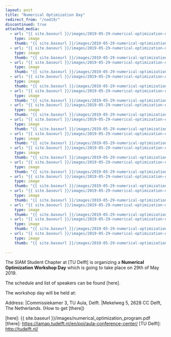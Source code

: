 ```yaml
---
layout: post
title: "Numerical Optimization Day"
redirect_from: "/nod19/"
discontinued: true
attached_media:
  - url: "{{ site.baseurl }}/images/2019-05-29-numerical-optimization-day/IMG_20190529_092601.jpg"
    type: image
    thumb: "{{ site.baseurl }}/images/2019-05-29-numerical-optimization-day/IMG_20190529_092601.jpg"
  - url: "{{ site.baseurl }}/images/2019-05-29-numerical-optimization-day/IMG_20190529_094054.jpg"
    type: image
    thumb: "{{ site.baseurl }}/images/2019-05-29-numerical-optimization-day/IMG_20190529_094054.jpg"
  - url: "{{ site.baseurl }}/images/2019-05-29-numerical-optimization-day/IMG_20190529_094828.jpg"
    type: image
    thumb: "{{ site.baseurl }}/images/2019-05-29-numerical-optimization-day/IMG_20190529_094828.jpg"
  - url: "{{ site.baseurl }}/images/2019-05-29-numerical-optimization-day/IMG_20190529_100152.jpg"
    type: image
    thumb: "{{ site.baseurl }}/images/2019-05-29-numerical-optimization-day/IMG_20190529_100152.jpg"
  - url: "{{ site.baseurl }}/images/2019-05-29-numerical-optimization-day/IMG_20190529_110222.jpg"
    type: image
    thumb: "{{ site.baseurl }}/images/2019-05-29-numerical-optimization-day/IMG_20190529_110222.jpg"
  - url: "{{ site.baseurl }}/images/2019-05-29-numerical-optimization-day/IMG_20190529_114933.jpg"
    type: image
    thumb: "{{ site.baseurl }}/images/2019-05-29-numerical-optimization-day/IMG_20190529_114933.jpg"
  - url: "{{ site.baseurl }}/images/2019-05-29-numerical-optimization-day/IMG_20190529_123240.jpg"
    type: image
    thumb: "{{ site.baseurl }}/images/2019-05-29-numerical-optimization-day/IMG_20190529_123240.jpg"
  - url: "{{ site.baseurl }}/images/2019-05-29-numerical-optimization-day/IMG_20190529_124259.jpg"
    type: image
    thumb: "{{ site.baseurl }}/images/2019-05-29-numerical-optimization-day/IMG_20190529_124259.jpg"
  - url: "{{ site.baseurl }}/images/2019-05-29-numerical-optimization-day/IMG_20190529_140607.jpg"
    type: image
    thumb: "{{ site.baseurl }}/images/2019-05-29-numerical-optimization-day/IMG_20190529_140607.jpg"
  - url: "{{ site.baseurl }}/images/2019-05-29-numerical-optimization-day/IMG_20190529_140655.jpg"
    type: image
    thumb: "{{ site.baseurl }}/images/2019-05-29-numerical-optimization-day/IMG_20190529_140655.jpg"
  - url: "{{ site.baseurl }}/images/2019-05-29-numerical-optimization-day/IMG_20190529_150241.jpg"
    type: image
    thumb: "{{ site.baseurl }}/images/2019-05-29-numerical-optimization-day/IMG_20190529_150241.jpg"
  - url: "{{ site.baseurl }}/images/2019-05-29-numerical-optimization-day/IMG_20190529_150335.jpg"
    type: image
    thumb: "{{ site.baseurl }}/images/2019-05-29-numerical-optimization-day/IMG_20190529_150335.jpg"
  - url: "{{ site.baseurl }}/images/2019-05-29-numerical-optimization-day/IMG_20190529_150549.jpg"
    type: image
    thumb: "{{ site.baseurl }}/images/2019-05-29-numerical-optimization-day/IMG_20190529_150549.jpg"
  - url: "{{ site.baseurl }}/images/2019-05-29-numerical-optimization-day/IMG_20190529_150855.jpg"
    type: image
    thumb: "{{ site.baseurl }}/images/2019-05-29-numerical-optimization-day/IMG_20190529_150855.jpg"
  - url: "{{ site.baseurl }}/images/2019-05-29-numerical-optimization-day/IMG_20190529_155049.jpg"
    type: image
    thumb: "{{ site.baseurl }}/images/2019-05-29-numerical-optimization-day/IMG_20190529_155049.jpg"
    
---
```


The SIAM Student Chapter at [TU Delft] is organizing a **Numerical Optimization Workshop Day** which is going to take place on 29th of May 2019.


The schedule and list of speakers can be found [here].

The workshop day will be held at:

Address: |Commissiekamer 3, TU Aula, Delft.
         |Mekelweg 5, 2628 CC  Delft, The Netherlands. (How to get [there])

[mail sscdelft]: mailto:SIAMSC-EWI@tudelft.nl
[here]: {{ site.baseurl }}/images/numerical_optimization_program.pdf
[there]: https://iamap.tudelft.nl/en/poi/aula-conference-center/
[TU Delft]: http://tudelft.nl/
